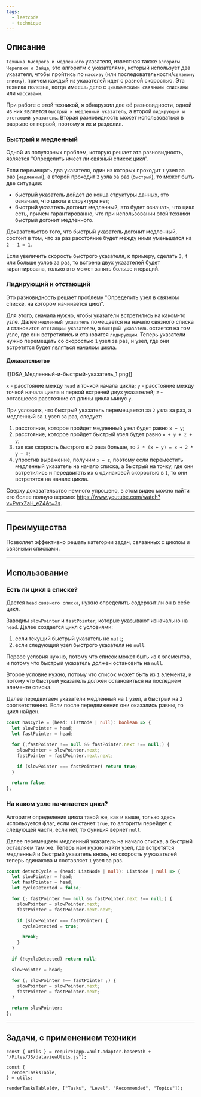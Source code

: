 ```yaml
---
tags:
  - leetcode
  - technique
---
```

## Описание

`Техника быстрого и медленного` указателя, известная также `алгоритм Черепахи и Зайца`, это алгоритм с указателями, который использует два указателя, чтобы пройтись по `массиву` (или последовательности/`связному списку`), причем каждый из указателей идет с разной скоростью. Эта техника полезна, когда имеешь дело с `циклическими связными списками` или `массивами`.

При работе с этой техникой, я обнаружил две её разновидности, одной из них является `быстрый и медленный указатель`, а второй `лидирующий и отстающий указатель`. Вторая разновидность может использоваться в разрыве от первой, поэтому я их и разделил.

### Быстрый и медленный

Одной из популярных проблем, которую решает эта разновидность, является "Определить имеет ли связный список цикл". 

Если перемещать два указателя, один из которых проходит `1` узел за раз (`медленный`), а второй проходит `2` узла за раз (`быстрый`), то может быть две ситуации:

- быстрый указатель дойдет до конца структуры данных, это означает, что цикла в структуре нет;
- быстрый указатель догонит медленный, это будет означать, что цикл есть, причем гарантированно, что при использовании этой техники быстрый догонит медленного.

Доказательство того, что быстрый указатель догонит медленный, состоит в том, что за раз расстояние будет между ними уменьшатся на `2 - 1 = 1`.

Если увеличить скорость быстрого указателя, к примеру, сделать `3`,  `4` или больше узлов за раз, то встреча двух указателей  будет гарантирована, только это может занять больше итераций.

### Лидирующий и отстающий

Это разновидность решает проблему "Определить узел в связном списке, на котором начинается цикл".

Для этого, сначала нужно, чтобы указатели встретились на каком-то узле. Далее `медленный указатель` помещается на начало связного списка и становится `отстающим указателем`, а `быстрый указатель` остается на том узле, где они встретились и становится `лидирующим`. Теперь указатели нужно перемещать со скоростью `1` узел за раз, и узел, где они встретятся будет являться началом цикла.
#### Доказательство

![[DSA_Медленный-и-быстрый-указатель_1.png]]

`x` - расстояние между `head` и точкой начала цикла;
`y` - расстояние между точкой начала цикла и первой встречей двух указателей;
`z` - оставшееся расстояние от длины цикла минус `y`.

При условиях, что быстрый указатель перемещается за `2` узла за раз, а медленный за `1` узел за раз, следует:

1. расстояние, которое пройдет медленный узел будет равно `x + y`;
2. расстояние, которое пройдет быстрый узел будет равно `x + y + z + y`;
3. так как скорость быстрого в `2` раза больше, то `2 * (x + y) = x + 2 * y + z`;
4. упростив выражение, получим `x = z`, поэтому если переместить медленный указатель на начало списка, а быстрый на точку, где они встретились и передвигать их с одинаковой скоростью в `1`, то они встретятся на начале цикла.

Сверху доказательство немного упрощено, в этом видео можно найти его более полную версию: https://www.youtube.com/watch?v=PvrxZaH_eZ4&t=3s.

---
## Преимущества

Позволяет эффективно решать категории задач, связанных с циклом и связными списками.

---
## Использование

### Есть ли цикл в списке?

Дается `head` `связного списка`, нужно определить содержит ли он в себе цикл.

Заводим `slowPointer` и `fastPointer`, которые указывают изначально на `head`. Далее создается цикл с условиями:
1. если текущий быстрый указатель не `null`;
2. если следующий узел быстрого указателя не `null`.

Первое условия нужно, потому что список может быть из `0` элементов, и потому что быстрый указатель должен остановить на `null`.

Второе условие нужно, потому что список может быть из `1` элемента, и потому что быстрый указатель должен остановиться на последнем элементе списка.

Далее передвигаем указатели медленный на `1` узел, а быстрый на `2` соответственно. Если после передвижения они оказались равны, то цикл найден.

```typescript
const hasCycle = (head: ListNode | null): boolean => {
  let slowPointer = head;
  let fastPointer = head;

  for (;fastPointer !== null && fastPointer.next !== null;) {
    slowPointer = slowPointer.next;
    fastPointer = fastPointer.next.next;

    if (slowPointer === fastPointer) return true;
  }

  return false;
};
```
### На каком узле начинается цикл?

Алгоритм определения цикла такой же, как и выше, только здесь используется флаг, если он станет `true`, то алгоритм перейдет к следующей части, если нет, то функция вернет `null`.

Далее перемещаем медленный указатель на начало списка, а быстрый оставляем там же. Теперь нам нужно найти узел, где встретятся медленный и быстрый указатель вновь, но скорость у указателей теперь одинакова и составляет `1` узел за раз. 

```typescript
const detectCycle = (head: ListNode | null): ListNode | null => {
  let slowPointer = head;
  let fastPointer = head;
  let cycleDetected = false;

  for (; fastPointer !== null && fastPointer.next !== null;) {
    slowPointer = slowPointer.next;
    fastPointer = fastPointer.next.next;

    if (slowPointer === fastPointer) {
      cycleDetected = true;

      break;
    }
  }

  if (!cycleDetected) return null;

  slowPointer = head;

  for (; slowPointer !== fastPointer ;) {
    slowPointer = slowPointer.next;
    fastPointer = fastPointer.next;
  }

  return slowPointer;
};
```

---
## Задачи, с применением техники

```dataviewjs
const { utils } = require(app.vault.adapter.basePath + "/Files/JS/dataviewUtils.js");

const {
  renderTasksTable,
} = utils;

renderTasksTable(dv, ["Tasks", "Level", "Recommended", "Topics"]);
```